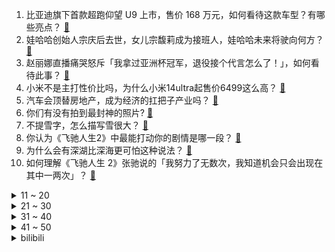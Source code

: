1. 比亚迪旗下首款超跑仰望 U9 上市，售价 168 万元，如何看待这款车型？有哪些亮点？ [:link:](https://www.zhihu.com/question/644497878)
2. 娃哈哈创始人宗庆后去世，女儿宗馥莉成为接班人，娃哈哈未来将驶向何方？ [:link:](https://www.zhihu.com/question/645773312)
3. 赵丽娜直播痛哭怒斥「我拿过亚洲杯冠军，退役接个代言怎么了！」，如何看待此事？ [:link:](https://www.zhihu.com/question/645785832)
4. 小米不是主打性价比吗，为什么小米14ultra起售价6499这么高？ [:link:](https://www.zhihu.com/question/645501483)
5. 汽车会顶替房地产，成为经济的扛把子产业吗？ [:link:](https://www.zhihu.com/question/639211301)
6. 你们有没有拍到最封神的照片? [:link:](https://www.zhihu.com/question/645089018)
7. 不提雪字，怎么描写雪很大？ [:link:](https://www.zhihu.com/question/643289984)
8. 你认为《飞驰人生2》中最能打动你的剧情是哪一段？ [:link:](https://www.zhihu.com/question/645316038)
9. 为什么会有深湖比深海更可怕这种说法？ [:link:](https://www.zhihu.com/question/310112318)
10. 如何理解《飞驰人生 2》张驰说的「我努力了无数次，我知道机会只会出现在其中一两次」？ [:link:](https://www.zhihu.com/question/645315859)
<details>
<summary>11 ~ 20</summary>

11. 怎么评价费孝通《乡土中国》成为高中生必读书? [:link:](https://www.zhihu.com/question/644230784)
12. 如何看待鸣潮付费测试角色卡卡罗提升共鸣链二阶以后会改变必杀技动画？ [:link:](https://www.zhihu.com/question/645361697)
13. 秦可卿不自缢，不也能好好活下去吗？为啥一定要走绝路？ [:link:](https://www.zhihu.com/question/644950821)
14. 如何看待砂金恐成为《崩坏：星穹铁道》持有率最低的角色? [:link:](https://www.zhihu.com/question/645254282)
15. 笔记本电脑不够内存打游戏  买内存好还是硬盘? [:link:](https://www.zhihu.com/question/638515991)
16. 如何看待许多消费者说小米14 ultra砍掉卫星通信减500就买这个观点？ [:link:](https://www.zhihu.com/question/645778781)
17. 中国男篮73:76输给日本男篮，在亚洲级比赛中对阵日本88年不败的纪录就此打断，如何评价？ [:link:](https://www.zhihu.com/question/645788641)
18. 必须要放弃馒头，饺子，米饭，面条，粥，其中一种食物，你会放弃什么？ [:link:](https://www.zhihu.com/question/644578492)
19. 大学追剧和学习买什么平板性价比更高？ [:link:](https://www.zhihu.com/question/644495108)
20. 2024 LPL 春季赛NIP VS LNG，如何评价这场比赛？ [:link:](https://www.zhihu.com/question/645804826)
</details>
<details>
<summary>21 ~ 30</summary>

21. 非要选购带独立缓存的固态硬盘做系统盘吗？ [:link:](https://www.zhihu.com/question/645115085)
22. 《热辣滚烫》票房超31.14亿，进入中国影史票房TOP17，如何看待该成绩？影片取得成功的因素有哪些？ [:link:](https://www.zhihu.com/question/645499882)
23. 你的青春是什么样子的，用四个字形容? [:link:](https://www.zhihu.com/question/643668975)
24. 「一盏灯，一支笔，一个奇迹」，很多孩子进入寒假作业赶工期，你家娃的寒假作业是什么时间完成的？ [:link:](https://www.zhihu.com/question/645035179)
25. 福建海警组织舰艇编队在金门附近海域开展执法巡查，有哪些信息值得关注？ [:link:](https://www.zhihu.com/question/645794189)
26. 最近想换手机，四五千块钱左右，拍照好，内存大的，性价比还可以的，有没有推荐的？ [:link:](https://www.zhihu.com/question/644592248)
27. 中国男队战胜法国队，实现世乒赛 11 连冠，如何评价他们的表现？ [:link:](https://www.zhihu.com/question/645820289)
28. 考研调剂到底是怎么一回事？如何调剂到理想的院校？ [:link:](https://www.zhihu.com/question/307851940)
29. 电视剧《武林外传》中哪个选角最精彩？ [:link:](https://www.zhihu.com/question/642043117)
30. 你在红楼梦中发现的最小的细节是什么？ [:link:](https://www.zhihu.com/question/644844461)
</details>
<details>
<summary>31 ~ 40</summary>

31. 李鸿章应该知道签订《马关条约》对他意味着什么，但他为什么不拒绝呢？ [:link:](https://www.zhihu.com/question/645111426)
32. 睡觉打呼噜是哪些行为引起的？哪些好习惯可以避免睡觉打呼噜？ [:link:](https://www.zhihu.com/question/645791800)
33. 把孩子成绩看的太重要了，你会不会觉得累？孩子会不会失去他的童年？ [:link:](https://www.zhihu.com/question/640761261)
34. 同为十三朝古都，洛阳和西安在气质上有什么不同？ [:link:](https://www.zhihu.com/question/408707593)
35. 23-24 赛季英超曼联 1:2 富勒姆，如何评价这场比赛？ [:link:](https://www.zhihu.com/question/645730937)
36. 麒麟9000S加持，华为Pocket2定价7499元起售，值得入手吗？ [:link:](https://www.zhihu.com/question/645460304)
37. 赤木刚宪带领的湘北打败了山王工业，为什么最后没有被招到深泽体育大学？ [:link:](https://www.zhihu.com/question/404982892)
38. 食用油在古代是不是很稀罕？古代人又是怎么吃得起油条的？ [:link:](https://www.zhihu.com/question/642239281)
39. 杜月笙去世后，留给孟小冬的遗产并不多，孟小冬是如何谋生的呢？ [:link:](https://www.zhihu.com/question/498571350)
40. 宗馥莉接棒娃哈哈，许多耳熟能详的民营企业进入新老交替时代。在经营理念上，「创二代」们和父辈有哪些异同？ [:link:](https://www.zhihu.com/question/645794518)
</details>
<details>
<summary>41 ~ 50</summary>

41. 有哪些万万没想到的冷知识？ [:link:](https://www.zhihu.com/question/295454420)
42. 哪个瞬间让你发现了文字的力量？ [:link:](https://www.zhihu.com/question/645285621)
43. 为什么公司招人的时候偏爱有工作经验的，但是在裁员时又更倾向于重新招人而不是留住培养了多年的老员工？ [:link:](https://www.zhihu.com/question/645386210)
44. 24 考研初试成绩查询方式有哪些？ [:link:](https://www.zhihu.com/question/640194175)
45. 杭州一快速路上发生别车伤人事件，嫌疑人因涉嫌故意伤害罪被刑拘，他是否还涉及危害公共交通安全？如何解读？ [:link:](https://www.zhihu.com/question/645768145)
46. 《飞驰人生1/2》中张驰全盛的水平如何? [:link:](https://www.zhihu.com/question/645595938)
47. 写小说是边写边构思，还是先构思好再写？ [:link:](https://www.zhihu.com/question/640080497)
48. 如何评价电视剧《猎冰》？ [:link:](https://www.zhihu.com/question/645116070)
49. 领导会讨厌那些在其面前不卑不亢、宠辱不惊的员工吗？ [:link:](https://www.zhihu.com/question/645387499)
50. 张三丰和东方不败谁更恐怖? [:link:](https://www.zhihu.com/question/645253093)
</details><details>
<summary>bilibili</summary>

</details>